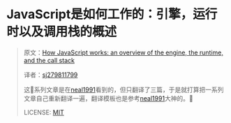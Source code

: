 # JavaScript是如何工作的：引擎，运行时以及调用栈的概述

> 原文：[How JavaScript works: an overview of the engine, the runtime, and the call stack](https://blog.sessionstack.com/how-does-javascript-actually-work-part-1-b0bacc073cf)
>
> 译者：[sj279811799](https://github.com/sj279811799)
>
> 这系列文章是在[neal1991](https://github.com/neal1991)看到的，但只翻译了三篇，于是就打算把一系列文章自己重新翻译一遍，翻译模板也是参考[neal1991](https://github.com/neal1991)大神的。
>
> LICENSE: [MIT](https://opensource.org/licenses/MIT)
